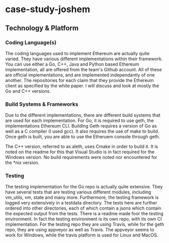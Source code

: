 # case-study-joshem

## Technology & Platform

### Coding Language(s)
The coding languages used to implement Ethereum are actually quite varied. They have various different implementations within their framework.  You can use either a Go, C++, Java and Python based Ethereum implementation, all are offered from the team's Github account. All of these are official implementations, and are implemented independantly of one another. The repositories for each claim that they provide the Ethereum client as specified by the white paper. I will discuss and look at mostly the Go and C++ versions.

### Build Systems & Frameworks

Due to the different implementations, there are different build systems that are used for each implementation. For Go, it is required to use geth, the implementations Ethereum CLI. Building Geth requires a version of Go as well as a C compiler (I used gcc). It also requires the use of make to build. Once geth is built, you are able to use the Etheruem console through geth. 

The C++ version, referred to as aleth, uses Cmake in order to build it. It is noted on the readme for this that Visual Studio is in fact required for the Windows version. No build requirements were noted nor encountered for the *nix version.


### Testing 

The testing implementation for the Go repo is actually quite extensive. Tbey have several tests that are testing various different modules, including vm_utils, vm, state and many more. Furthermore, the testing framework is logged very extensively in a testdata directory. The tests here are further ordered into other directories, each of which contain a jsons which contain the expected output from the tests. There is a readme made foor the testing environment. In fact the testing environment is its own repo, with its own CI implementation. For the testing repo they are using Travis, while for the geth repo, they are using appveyor as well as Travis. The appveyor seems to work for Windows, while the travis platform is used for Linux and MacOS.
